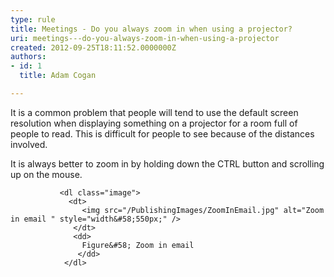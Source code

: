 ```yaml
---
type: rule
title: Meetings - Do you always zoom in when using a projector?
uri: meetings---do-you-always-zoom-in-when-using-a-projector
created: 2012-09-25T18:11:52.0000000Z
authors:
- id: 1
  title: Adam Cogan

---
```




<span class='intro'> <p>It is a common problem that people will tend to use the default screen resolution when displaying something on a projector for a room full of people to read. This is difficult for people to see because of the distances involved.</p> </span>

<p>It is always better to zoom in by holding down the CTRL button and scrolling up on the mouse.</p>
 
               <dl class="image">
                 <dt>
                    <img src="/PublishingImages/ZoomInEmail.jpg" alt="Zoom in email " style="width&#58;550px;" />
                  </dt>
                  <dd>
                    Figure&#58; Zoom in email             
                   </dd>
                </dl>



